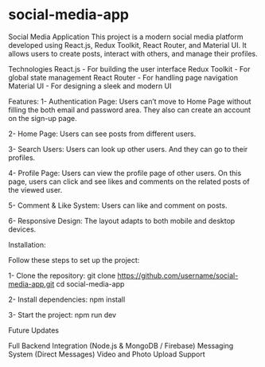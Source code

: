 # social-media-app

Social Media Application
This project is a modern social media platform developed using React.js, Redux Toolkit, React Router, and Material UI. It allows users to create posts, interact with others, and manage their profiles.

Technologies
React.js - For building the user interface
Redux Toolkit - For global state management
React Router - For handling page navigation
Material UI - For designing a sleek and modern UI

 Features:
1- Authentication Page: Users can’t move to Home Page without filling the both email and password area. They also can create an account on the sign-up page.

2- Home Page: Users can see posts from different users.

3- Search Users: Users can look up other users. And they can go to their profiles.

4- Profile Page: Users can view the profile page of other users. On this page, users can click and see likes and comments on the related posts of the viewed user.

5- Comment & Like System: Users can like and comment on posts.

6- Responsive Design: The layout adapts to both mobile and desktop devices.

 Installation: 
 
Follow these steps to set up the project:

1- Clone the repository: git clone https://github.com/username/social-media-app.git
cd social-media-app

2- Install dependencies: npm install
 
3- Start the project: npm run dev

 Future Updates
 
Full Backend Integration (Node.js & MongoDB / Firebase)
Messaging System (Direct Messages)
Video and Photo Upload Support



 
